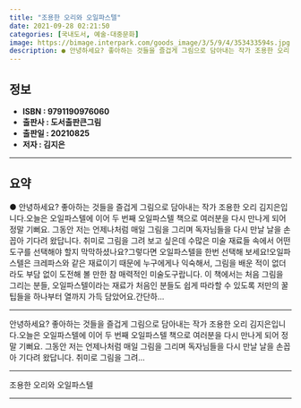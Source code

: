 ```yaml
---
title: "조용한 오리와 오일파스텔"
date: 2021-09-28 02:21:50
categories: [국내도서, 예술-대중문화]
image: https://bimage.interpark.com/goods_image/3/5/9/4/353433594s.jpg
description: ● 안녕하세요? 좋아하는 것들을 즐겁게 그림으로 담아내는 작가 조용한 오리 김지은입니다.오늘은 오일파스텔에 이어 두 번째 오일파스텔 책으로 여러분을 다시 만나게 되어 정말 기뻐요. 그동안 저는 언제나처럼 매일 그림을 그리며 독자님들을 다시 만날 날을 손꼽아 기다려 왔답니다. 취미로 그
---
```


## **정보**

- **ISBN : 9791190976060**
- **출판사 : 도서출판큰그림**
- **출판일 : 20210825**
- **저자 : 김지은**

------



## **요약**

●  안녕하세요? 좋아하는 것들을 즐겁게 그림으로 담아내는 작가 조용한 오리 김지은입니다.오늘은 오일파스텔에 이어 두 번째 오일파스텔 책으로 여러분을 다시 만나게 되어 정말 기뻐요. 그동안 저는 언제나처럼 매일 그림을 그리며 독자님들을 다시 만날 날을 손꼽아 기다려 왔답니다. 취미로 그림을 그려 보고 싶은데 수많은 미술 재료들 속에서 어떤 도구를 선택해야 할지 막막하셨나요?그렇다면 오일파스텔을 한번 선택해 보세요!오일파스텔은 크레파스와 같은 재료이기 때문에 누구에게나 익숙해서, 그림을 배운 적이 없더라도 부담 없이 도전해 볼 만한 참 매력적인 미술도구랍니다. 이 책에서는 처음 그림을 그리는 분들, 오일파스텔이라는 재료가 처음인 분들도 쉽게 따라할 수 있도록 저만의 꿀팁들을 하나부터 열까지 가득 담았어요.간단하...

------

안녕하세요? 좋아하는 것들을 즐겁게 그림으로 담아내는 작가 조용한 오리 김지은입니다.오늘은 오일파스텔에 이어 두 번째 오일파스텔 책으로 여러분을 다시 만나게 되어 정말 기뻐요. 그동안 저는 언제나처럼 매일 그림을 그리며 독자님들을 다시 만날 날을 손꼽아 기다려 왔답니다. 취미로 그림을 그려... 

------


조용한 오리와 오일파스텔 

------


